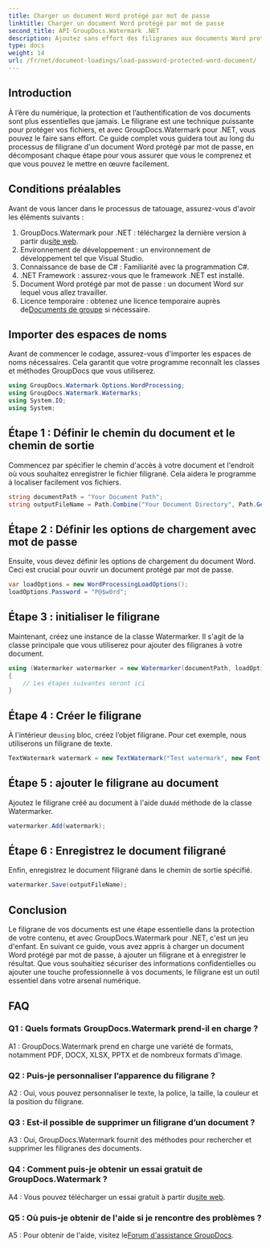 ```yaml
---
title: Charger un document Word protégé par mot de passe
linktitle: Charger un document Word protégé par mot de passe
second_title: API GroupDocs.Watermark .NET
description: Ajoutez sans effort des filigranes aux documents Word protégés par mot de passe à l'aide de GroupDocs.Watermark pour .NET avec notre guide complet étape par étape.
type: docs
weight: 14
url: /fr/net/document-loadings/load-password-protected-word-document/
---
```

## Introduction
À l’ère du numérique, la protection et l’authentification de vos documents sont plus essentielles que jamais. Le filigrane est une technique puissante pour protéger vos fichiers, et avec GroupDocs.Watermark pour .NET, vous pouvez le faire sans effort. Ce guide complet vous guidera tout au long du processus de filigrane d'un document Word protégé par mot de passe, en décomposant chaque étape pour vous assurer que vous le comprenez et que vous pouvez le mettre en œuvre facilement.
## Conditions préalables
Avant de vous lancer dans le processus de tatouage, assurez-vous d'avoir les éléments suivants :
1.  GroupDocs.Watermark pour .NET : téléchargez la dernière version à partir du[site web](https://releases.groupdocs.com/Watermark/net/).
2. Environnement de développement : un environnement de développement tel que Visual Studio.
3. Connaissance de base de C# : Familiarité avec la programmation C#.
4. .NET Framework : assurez-vous que le framework .NET est installé.
5. Document Word protégé par mot de passe : un document Word sur lequel vous allez travailler.
6.  Licence temporaire : obtenez une licence temporaire auprès de[Documents de groupe](https://purchase.groupdocs.com/temporary-license/) si nécessaire.
## Importer des espaces de noms
Avant de commencer le codage, assurez-vous d'importer les espaces de noms nécessaires. Cela garantit que votre programme reconnaît les classes et méthodes GroupDocs que vous utiliserez.
```csharp
using GroupDocs.Watermark.Options.WordProcessing;
using GroupDocs.Watermark.Watermarks;
using System.IO;
using System;
```
## Étape 1 : Définir le chemin du document et le chemin de sortie
Commencez par spécifier le chemin d'accès à votre document et l'endroit où vous souhaitez enregistrer le fichier filigrané. Cela aidera le programme à localiser facilement vos fichiers.
```csharp
string documentPath = "Your Document Path";
string outputFileName = Path.Combine("Your Document Directory", Path.GetFileName(documentPath));
```
## Étape 2 : Définir les options de chargement avec mot de passe
Ensuite, vous devez définir les options de chargement du document Word. Ceci est crucial pour ouvrir un document protégé par mot de passe.
```csharp
var loadOptions = new WordProcessingLoadOptions();
loadOptions.Password = "P@$w0rd";
```
## Étape 3 : initialiser le filigrane
Maintenant, créez une instance de la classe Watermarker. Il s'agit de la classe principale que vous utiliserez pour ajouter des filigranes à votre document.
```csharp
using (Watermarker watermarker = new Watermarker(documentPath, loadOptions))
{
    // Les étapes suivantes seront ici
}
```
## Étape 4 : Créer le filigrane
 À l'intérieur de`using` bloc, créez l’objet filigrane. Pour cet exemple, nous utiliserons un filigrane de texte.
```csharp
TextWatermark watermark = new TextWatermark("Test watermark", new Font("Arial", 12));
```
## Étape 5 : ajouter le filigrane au document
Ajoutez le filigrane créé au document à l'aide du`Add` méthode de la classe Watermarker.
```csharp
watermarker.Add(watermark);
```
## Étape 6 : Enregistrez le document filigrané
Enfin, enregistrez le document filigrané dans le chemin de sortie spécifié.
```csharp
watermarker.Save(outputFileName);
```
## Conclusion
Le filigrane de vos documents est une étape essentielle dans la protection de votre contenu, et avec GroupDocs.Watermark pour .NET, c'est un jeu d'enfant. En suivant ce guide, vous avez appris à charger un document Word protégé par mot de passe, à ajouter un filigrane et à enregistrer le résultat. Que vous souhaitiez sécuriser des informations confidentielles ou ajouter une touche professionnelle à vos documents, le filigrane est un outil essentiel dans votre arsenal numérique.
## FAQ
### Q1 : Quels formats GroupDocs.Watermark prend-il en charge ?
A1 : GroupDocs.Watermark prend en charge une variété de formats, notamment PDF, DOCX, XLSX, PPTX et de nombreux formats d'image.
### Q2 : Puis-je personnaliser l’apparence du filigrane ?
A2 : Oui, vous pouvez personnaliser le texte, la police, la taille, la couleur et la position du filigrane.
### Q3 : Est-il possible de supprimer un filigrane d’un document ?
A3 : Oui, GroupDocs.Watermark fournit des méthodes pour rechercher et supprimer les filigranes des documents.
### Q4 : Comment puis-je obtenir un essai gratuit de GroupDocs.Watermark ?
 A4 : Vous pouvez télécharger un essai gratuit à partir du[site web](https://releases.groupdocs.com/).
### Q5 : Où puis-je obtenir de l'aide si je rencontre des problèmes ?
 A5 : Pour obtenir de l'aide, visitez le[Forum d'assistance GroupDocs](https://forum.groupdocs.com/c/watermark/19).